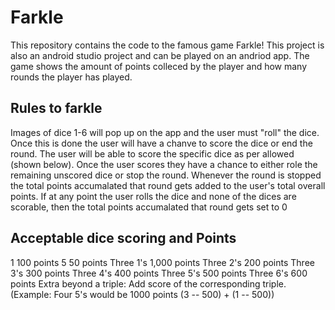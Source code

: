 # Farkle
This repository contains the code to the famous game Farkle! This project is also an android studio project 
and can be played on an andriod app. The game shows the amount of points colleced by the player and how many
rounds the player has played. 

## Rules to farkle 
Images of dice 1-6 will pop up on the app and the user must "roll" the dice. Once this is done the user will 
have a chanve to score the dice or end the round. The user will be able to score the specific dice as per allowed
(shown below). Once the user scores they have a chance to either role the remaining unscored dice or stop the round. 
Whenever the round is stopped the total points accumalated that round gets added to the user's total overall points.
If at any point the user rolls the dice and none of the dices are scorable, then the total points accumalated that 
round gets set to 0

## Acceptable dice scoring and Points 

1	        100 points
5	        50 points
Three 1's	1,000 points
Three 2's	200 points
Three 3's	300 points
Three 4's	400 points
Three 5's	500 points
Three 6's	600 points
Extra beyond a triple: Add score of the corresponding triple. 
(Example: Four 5's would be 1000 points (3 -- 500) + (1 -- 500))
